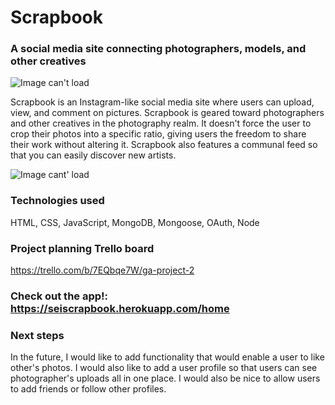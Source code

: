 # Scrapbook
### A social media site connecting photographers, models, and other creatives

![Image can't load](https://i.imgur.com/guGvN0i.png)

Scrapbook is an Instagram-like social media site where users can upload, view, and comment on pictures. Scrapbook is geared toward photographers and other creatives in the photography realm. It doesn't force the user to crop their photos into a specific ratio, giving users the freedom to share their work without altering it. Scrapbook also features a communal feed so that you can easily discover new artists.

![Image cant' load](https://i.imgur.com/9mATPq7.png)

### Technologies used 
HTML, CSS, JavaScript, MongoDB, Mongoose, OAuth, Node

### Project planning Trello board 
https://trello.com/b/7EQbqe7W/ga-project-2

### Check out the app!: https://seiscrapbook.herokuapp.com/home 

### Next steps
In the future, I would like to add functionality that would enable a user to like other's photos. I would also like to add a user profile so that users can see photographer's uploads all in one place. I would also be nice to allow users to add friends or follow other profiles. 


